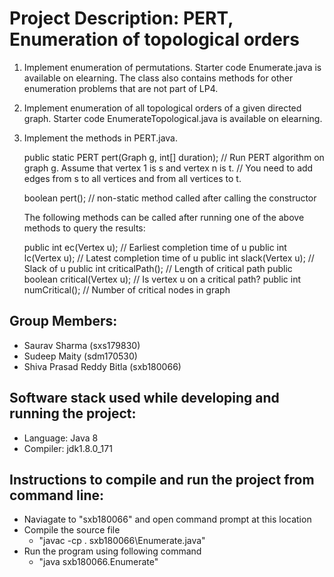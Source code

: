 # **Project Description: PERT, Enumeration of topological orders**

1. Implement enumeration of permutations. Starter code Enumerate.java is available on elearning.
   The class also contains methods for other enumeration problems that are not part of LP4.

2. Implement enumeration of all topological orders of a given directed graph.
   Starter code EnumerateTopological.java is available on elearning.

3. Implement the methods in PERT.java.

	public static PERT pert(Graph g, int[] duration);
	// Run PERT algorithm on graph g. Assume that vertex 1 is s and vertex n is t.
	// You need to add edges from s to all vertices and from all vertices to t.

	boolean pert();  // non-static method called after calling the constructor

   The following methods can be called after running one of the above methods to query the results:

	public int ec(Vertex u);            // Earliest completion time of u
	public int lc(Vertex u);            // Latest completion time of u
	public int slack(Vertex u);         // Slack of u
	public int criticalPath();          // Length of critical path
	public boolean critical(Vertex u);  // Is vertex u on a critical path?
	public int numCritical();           // Number of critical nodes in graph
## **Group Members**:
- Saurav Sharma (sxs179830)
- Sudeep Maity (sdm170530)
- Shiva Prasad Reddy Bitla (sxb180066)

## **Software stack used while developing and running the project**:
- Language: Java 8
- Compiler: jdk1.8.0_171

## **Instructions to compile and run the project from command line**:
- Naviagate to "sxb180066" and open command prompt at this location
- Compile the source file 
   - "javac -cp . sxb180066\Enumerate.java"
- Run the program using following command
   - "java sxb180066.Enumerate"